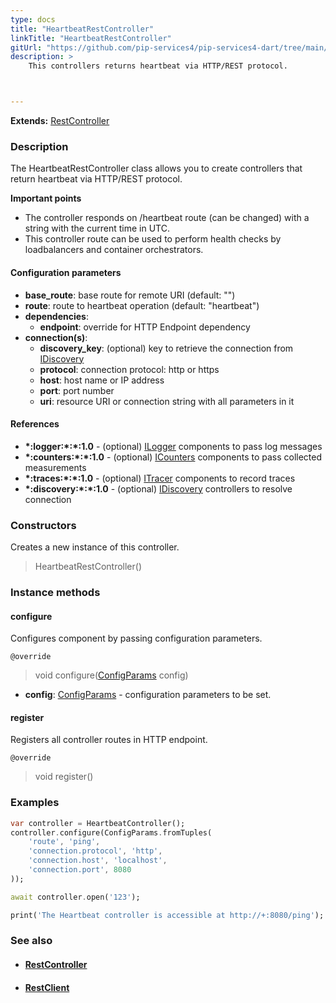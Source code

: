 ```yaml
---
type: docs
title: "HeartbeatRestController"
linkTitle: "HeartbeatRestController"
gitUrl: "https://github.com/pip-services4/pip-services4-dart/tree/main/pip-services4-http-dart"
description: >
    This controllers returns heartbeat via HTTP/REST protocol.



---
```


**Extends:** [RestController](../rest_controller)

### Description

The HeartbeatRestController class allows you to create controllers that return heartbeat via HTTP/REST protocol. 

**Important points**

- The controller responds on /heartbeat route (can be changed) with a string with the current time in UTC.
- This controller route can be used to perform health checks by loadbalancers and container orchestrators.

#### Configuration parameters

- **base_route**: base route for remote URI (default: "")
- **route**: route to heartbeat operation (default: "heartbeat")
- **dependencies**:
    - **endpoint**: override for HTTP Endpoint dependency
- **connection(s)**:           
    - **discovery_key**: (optional) key to retrieve the connection from [IDiscovery](../../../config/connect/idiscovery)
    - **protocol**: connection protocol: http or https
    - **host**: host name or IP address
    - **port**: port number
    - **uri**: resource URI or connection string with all parameters in it


#### References

- **\*:logger:\*:\*:1.0** - (optional) [ILogger](../../../observability/log/ilogger) components to pass log messages
- **\*:counters:\*:\*:1.0** - (optional) [ICounters](../../../observability/count/icounters) components to pass collected measurements
- **\*:traces:\*:\*:1.0** - (optional) [ITracer](../../../observability/trace/itracer) components to record traces
- **\*:discovery:\*:\*:1.0** - (optional) [IDiscovery](../../../config/connect/idiscovery) controllers to resolve connection

### Constructors
Creates a new instance of this controller.
> HeartbeatRestController()

### Instance methods

#### configure
Configures component by passing configuration parameters.

`@override`
> void configure([ConfigParams](../../../components/config/config_params) config)

- **config**: [ConfigParams](../../../components/config/config_params) - configuration parameters to be set.


#### register
Registers all controller routes in HTTP endpoint.

`@override`
> void register()



### Examples

```dart
var controller = HeartbeatController();
controller.configure(ConfigParams.fromTuples(
    'route', 'ping',
    'connection.protocol', 'http',
    'connection.host', 'localhost',
    'connection.port', 8080
));

await controller.open('123');

print('The Heartbeat controller is accessible at http://+:8080/ping');
```

### See also
- #### [RestController](../rest_controller)
- #### [RestClient](../../clients/rest_client)
